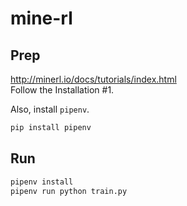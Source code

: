 # mine-rl

## Prep

http://minerl.io/docs/tutorials/index.html  
Follow the Installation \#1.

Also, install `pipenv`.
```sh
pip install pipenv
```

## Run

```sh
pipenv install
pipenv run python train.py
```
